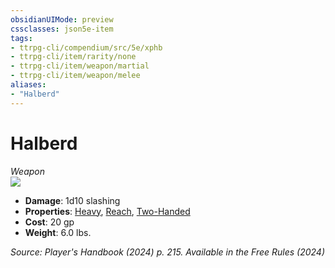 ```yaml
---
obsidianUIMode: preview
cssclasses: json5e-item
tags:
- ttrpg-cli/compendium/src/5e/xphb
- ttrpg-cli/item/rarity/none
- ttrpg-cli/item/weapon/martial
- ttrpg-cli/item/weapon/melee
aliases: 
- "Halberd"
---
```

# Halberd
*Weapon*  
![](2-Mechanics/CLI/items/img/halberd.webp#right)

- **Damage**: 1d10 slashing
- **Properties**: [Heavy](2-Mechanics/CLI/rules/item-properties.md#Heavy), [Reach](2-Mechanics/CLI/rules/item-properties.md#Reach), [Two-Handed](2-Mechanics/CLI/rules/item-properties.md#Two-Handed)
- **Cost**: 20 gp
- **Weight**: 6.0 lbs.

*Source: Player's Handbook (2024) p. 215. Available in the Free Rules (2024)*